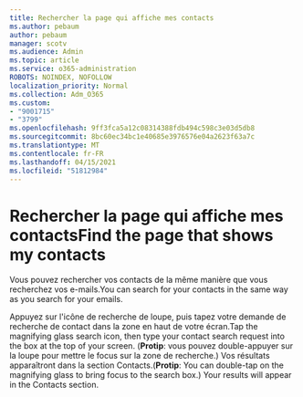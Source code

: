 ```yaml
---
title: Rechercher la page qui affiche mes contacts
ms.author: pebaum
author: pebaum
manager: scotv
ms.audience: Admin
ms.topic: article
ms.service: o365-administration
ROBOTS: NOINDEX, NOFOLLOW
localization_priority: Normal
ms.collection: Adm_O365
ms.custom:
- "9001715"
- "3799"
ms.openlocfilehash: 9ff3fca5a12c08314388fdb494c598c3e03d5db8
ms.sourcegitcommit: 8bc60ec34bc1e40685e3976576e04a2623f63a7c
ms.translationtype: MT
ms.contentlocale: fr-FR
ms.lasthandoff: 04/15/2021
ms.locfileid: "51812984"
---
```

# <a name="find-the-page-that-shows-my-contacts"></a><span data-ttu-id="e6f74-102">Rechercher la page qui affiche mes contacts</span><span class="sxs-lookup"><span data-stu-id="e6f74-102">Find the page that shows my contacts</span></span>

<span data-ttu-id="e6f74-103">Vous pouvez rechercher vos contacts de la même manière que vous recherchez vos e-mails.</span><span class="sxs-lookup"><span data-stu-id="e6f74-103">You can search for your contacts in the same way as you search for your emails.</span></span>
 
<span data-ttu-id="e6f74-104">Appuyez sur l'icône de recherche de loupe, puis tapez votre demande de recherche de contact dans la zone en haut de votre écran.</span><span class="sxs-lookup"><span data-stu-id="e6f74-104">Tap the magnifying glass search icon, then type your contact search request into the box at the top of your screen.</span></span> <span data-ttu-id="e6f74-105">(**Protip**: vous pouvez double-appuyer sur la loupe pour mettre le focus sur la zone de recherche.) Vos résultats apparaîtront dans la section Contacts.</span><span class="sxs-lookup"><span data-stu-id="e6f74-105">(**Protip**: You can double-tap on the magnifying glass to bring focus to the search box.) Your results will appear in the Contacts section.</span></span>
